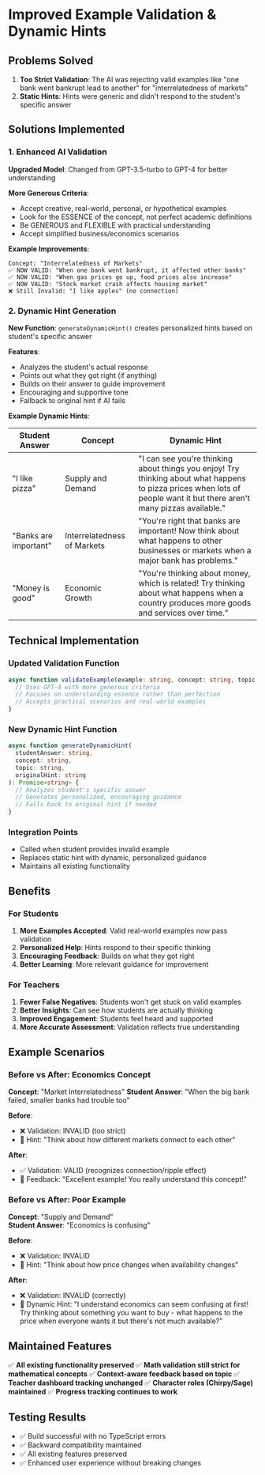 # Improved Example Validation & Dynamic Hints

## Problems Solved

1. **Too Strict Validation**: The AI was rejecting valid examples like "one bank went bankrupt lead to another" for "interrelatedness of markets"
2. **Static Hints**: Hints were generic and didn't respond to the student's specific answer

## Solutions Implemented

### 1. Enhanced AI Validation

**Upgraded Model**: Changed from GPT-3.5-turbo to GPT-4 for better understanding

**More Generous Criteria**:
- Accept creative, real-world, personal, or hypothetical examples
- Look for the ESSENCE of the concept, not perfect academic definitions
- Be GENEROUS and FLEXIBLE with practical understanding
- Accept simplified business/economics scenarios

**Example Improvements**:
```
Concept: "Interrelatedness of Markets"
✅ NOW VALID: "When one bank went bankrupt, it affected other banks"
✅ NOW VALID: "When gas prices go up, food prices also increase" 
✅ NOW VALID: "Stock market crash affects housing market"
❌ Still Invalid: "I like apples" (no connection)
```

### 2. Dynamic Hint Generation

**New Function**: `generateDynamicHint()` creates personalized hints based on student's specific answer

**Features**:
- Analyzes the student's actual response
- Points out what they got right (if anything)
- Builds on their answer to guide improvement
- Encouraging and supportive tone
- Fallback to original hint if AI fails

**Example Dynamic Hints**:

| Student Answer | Concept | Dynamic Hint |
|---|---|---|
| "I like pizza" | Supply and Demand | "I can see you're thinking about things you enjoy! Try thinking about what happens to pizza prices when lots of people want it but there aren't many pizzas available." |
| "Banks are important" | Interrelatedness of Markets | "You're right that banks are important! Now think about what happens to other businesses or markets when a major bank has problems." |
| "Money is good" | Economic Growth | "You're thinking about money, which is related! Try thinking about what happens when a country produces more goods and services over time." |

## Technical Implementation

### Updated Validation Function
```typescript
async function validateExample(example: string, concept: string, topic: string): Promise<boolean> {
  // Uses GPT-4 with more generous criteria
  // Focuses on understanding essence rather than perfection
  // Accepts practical scenarios and real-world examples
}
```

### New Dynamic Hint Function
```typescript
async function generateDynamicHint(
  studentAnswer: string, 
  concept: string, 
  topic: string, 
  originalHint: string
): Promise<string> {
  // Analyzes student's specific answer
  // Generates personalized, encouraging guidance
  // Falls back to original hint if needed
}
```

### Integration Points
- Called when student provides invalid example
- Replaces static hint with dynamic, personalized guidance
- Maintains all existing functionality

## Benefits

### For Students
1. **More Examples Accepted**: Valid real-world examples now pass validation
2. **Personalized Help**: Hints respond to their specific thinking
3. **Encouraging Feedback**: Builds on what they got right
4. **Better Learning**: More relevant guidance for improvement

### For Teachers
1. **Fewer False Negatives**: Students won't get stuck on valid examples
2. **Better Insights**: Can see how students are actually thinking
3. **Improved Engagement**: Students feel heard and supported
4. **More Accurate Assessment**: Validation reflects true understanding

## Example Scenarios

### Before vs After: Economics Concept

**Concept**: "Market Interrelatedness"
**Student Answer**: "When the big bank failed, smaller banks had trouble too"

**Before**:
- ❌ Validation: INVALID (too strict)
- 💬 Hint: "Think about how different markets connect to each other"

**After**:
- ✅ Validation: VALID (recognizes connection/ripple effect)
- 🎉 Feedback: "Excellent example! You really understand this concept!"

### Before vs After: Poor Example

**Concept**: "Supply and Demand"  
**Student Answer**: "Economics is confusing"

**Before**:
- ❌ Validation: INVALID
- 💬 Hint: "Think about how price changes when availability changes"

**After**:
- ❌ Validation: INVALID (correctly)
- 💬 Dynamic Hint: "I understand economics can seem confusing at first! Try thinking about something you want to buy - what happens to the price when everyone wants it but there's not much available?"

## Maintained Features

✅ **All existing functionality preserved**
✅ **Math validation still strict for mathematical concepts**
✅ **Context-aware feedback based on topic**
✅ **Teacher dashboard tracking unchanged**
✅ **Character roles (Chirpy/Sage) maintained**
✅ **Progress tracking continues to work**

## Testing Results

- ✅ Build successful with no TypeScript errors
- ✅ Backward compatibility maintained
- ✅ All existing features preserved
- ✅ Enhanced user experience without breaking changes 